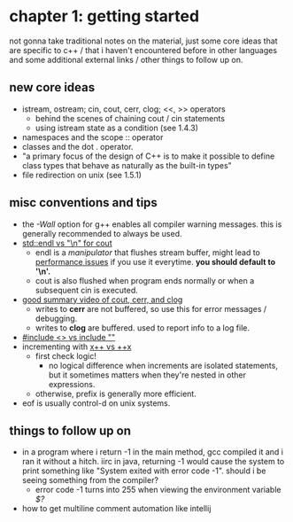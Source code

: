 # chapter 1: getting started

not gonna take traditional notes on the material, just some core ideas that are specific to c++ / that i haven't encountered before in other languages and some additional external links / other things to follow up on.

## new core ideas
- istream, ostream; cin, cout, cerr, clog; <<, >> operators
	- behind the scenes of chaining cout / cin statements
	- using istream state as a condition (see 1.4.3)
- namespaces and the scope :: operator
- classes and the dot . operator.
- "a primary focus of the design of C++ is to make it possible to define class types that behave as naturally as the built-in types"
- file redirection on unix (see 1.5.1)


## misc conventions and tips

- the *-Wall* option for g++ enables all compiler warning messages. this is generally recommended to always be used.
- [std::endl vs "\n" for cout](https://stackoverflow.com/questions/213907/c-stdendl-vs-n)
	- endl is a *manipulator* that flushes stream buffer, might lead to [performance issues](https://chat.stackoverflow.com/transcript/10?m=1878187#1878187) if you use it everytime. **you should default to '\n'.**
	- cout is also flushed when program ends normally or when a subsequent cin is executed.
- [good summary video of cout, cerr, and clog](https://www.youtube.com/watch?v=lHGR_kH0PNA)
	- writes to **cerr** are not buffered, so use this for error messages / debugging.
	- writes to **clog** are buffered. used to report info to a log file.
- [#include <> vs include ""](https://gcc.gnu.org/onlinedocs/cpp/Include-Syntax.html)
- incrementing with [x++ vs ++x](https://stackoverflow.com/questions/1812990/incrementing-in-c-when-to-use-x-or-x)
	- first check logic!
		- no logical difference when increments are isolated statements, but it sometimes matters when they're nested in other expressions.
	- otherwise, prefix is generally more efficient.
- eof is usually control-d on unix systems.


## things to follow up on

- in a program where i return -1 in the main method, gcc compiled it and i ran it without a hitch. iirc in java, returning -1 would cause the system to print something like "System exited with error code -1". should i be seeing something from the compiler?
	- error code -1 turns into 255 when viewing the environment variable *$?*
- how to get multiline comment automation like intellij